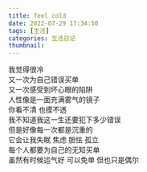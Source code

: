 ```yaml
---
title: feel cold
date: 2022-07-29 17:34:50
tags: [生活]
categories: 生活日记
thumbnail:
---
```

<!-- more -->
我觉得很冷  
又一次为自己错误买单  
又一次感受到坏心眼的陷阱  
人性像是一面充满雾气的镜子  
你看不清 也摸不透  
我不知道我这一生还要犯下多少错误  
但是好像每一次都是沉重的  
它会让我失眠 焦虑 胆怯 孤立  
每个人都要为自己的无知买单  
虽然有时候运气好 可以免单 但也只是偶尔  